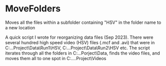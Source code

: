 # MoveFolders
Moves all the files within a subfolder containing "HSV" in the folder name to a new location

A quick script I wrote for reorganizing data files (Sep 2023). There were several hundred high speed video (HSV) files (.mcf and .avi) that were in C:\...Project\Data\Run1\HSV, C:\...Project\Data\Run2\HSV etc.
The script iterates through all the folders in C:\...Porject\Data, finds the video files, and moves them all to one spot in C:\....Project\Videos

